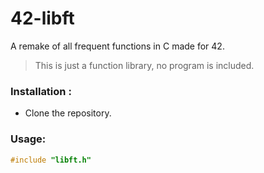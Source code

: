 # 42-libft
A remake of all frequent functions in C made for 42.
> This is just a function library, no program is included.

### Installation :
- Clone the repository.

### Usage:
```c
#include "libft.h"
```
